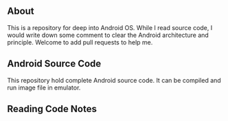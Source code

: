 ## About 

This is a repository for deep into Android OS. While I read source code, I would write down some comment to clear the Android architecture and principle. Welcome to add pull requests to help me.

## Android Source Code

This repository hold complete Android source code. It can be compiled and run image file in emulator.

## Reading Code Notes





